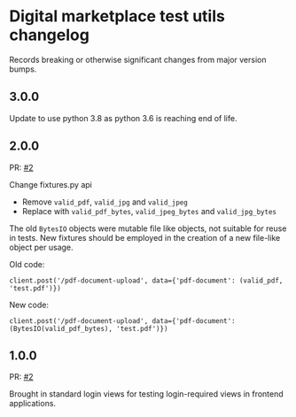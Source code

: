# Digital marketplace test utils changelog

Records breaking or otherwise significant changes from major version bumps.

## 3.0.0

Update to use python 3.8 as python 3.6 is reaching end of life.

## 2.0.0

PR: [#2](https://github.com/alphagov/digitalmarketplace-test-utils/pull/8)

Change fixtures.py api
  * Remove `valid_pdf`, `valid_jpg` and `valid_jpeg`
  * Replace with `valid_pdf_bytes`, `valid_jpeg_bytes` and `valid_jpg_bytes`

The old `BytesIO` objects were mutable file like objects, not suitable for reuse in tests.
New fixtures should be employed in the creation of a new file-like object per usage.

Old code:
```
client.post('/pdf-document-upload', data={'pdf-document': (valid_pdf, 'test.pdf')})
```

New code:
```
client.post('/pdf-document-upload', data={'pdf-document': (BytesIO(valid_pdf_bytes), 'test.pdf')})
```

## 1.0.0

PR: [#2](https://github.com/alphagov/digitalmarketplace-test-utils/pull/2)

Brought in standard login views for testing login-required views in frontend applications.
